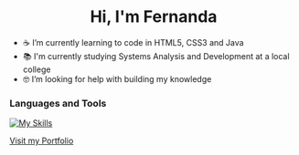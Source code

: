 <h1 align="center">Hi, I'm Fernanda</h1>

- ☕ I’m currently learning to code in HTML5, CSS3 and Java
- 📚 I'm currently studying Systems Analysis and Development at a local college
- 🤓 I’m looking for help with building my knowledge

<h3 align="left">Languages and Tools</h3>

[![My Skills](https://skillicons.dev/icons?i=git,github,html,css,java)](#)

[Visit my Portfolio](https://frbnck.github.io/Portfolio/)

